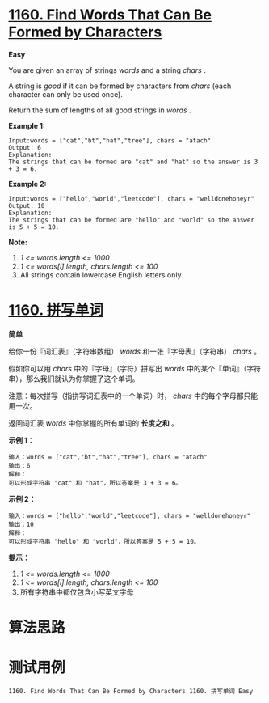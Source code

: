 # [1160. Find Words That Can Be Formed by Characters][enTitle]

**Easy**

You are given an array of strings  *words*  and a string  *chars* .

A string is  *good*  if it can be formed by characters from  *chars*  (each character can only be used once).

Return the sum of lengths of all good strings in  *words* .



**Example 1:** 

```
Input:words = ["cat","bt","hat","tree"], chars = "atach"
Output: 6
Explanation: 
The strings that can be formed are "cat" and "hat" so the answer is 3 + 3 = 6.
```

**Example 2:** 

```
Input:words = ["hello","world","leetcode"], chars = "welldonehoneyr"
Output: 10
Explanation: 
The strings that can be formed are "hello" and "world" so the answer is 5 + 5 = 10.
```



**Note:** 

1.  *1 <= words.length <= 1000*  
2.  *1 <= words[i].length, chars.length <= 100*  
3. All strings contain lowercase English letters only.


# [1160. 拼写单词][cnTitle]

**简单**

给你一份『词汇表』（字符串数组）  *words*  和一张『字母表』（字符串）  *chars* 。

假如你可以用  *chars*  中的『字母』（字符）拼写出  *words*  中的某个『单词』（字符串），那么我们就认为你掌握了这个单词。

注意：每次拼写（指拼写词汇表中的一个单词）时， *chars*  中的每个字母都只能用一次。

返回词汇表  *words*  中你掌握的所有单词的 **长度之和** 。



**示例 1：** 

```
输入：words = ["cat","bt","hat","tree"], chars = "atach"
输出：6
解释：
可以形成字符串 "cat" 和 "hat"，所以答案是 3 + 3 = 6。

```

**示例 2：** 

```
输入：words = ["hello","world","leetcode"], chars = "welldonehoneyr"
输出：10
解释：
可以形成字符串 "hello" 和 "world"，所以答案是 5 + 5 = 10。

```



**提示：** 

1.  *1 <= words.length <= 1000*  
2.  *1 <= words[i].length, chars.length <= 100*  
3. 所有字符串中都仅包含小写英文字母




# 算法思路

# 测试用例
```
1160. Find Words That Can Be Formed by Characters 1160. 拼写单词 Easy
```

[enTitle]: https://leetcode.com/problems/find-words-that-can-be-formed-by-characters/
[cnTitle]: https://leetcode-cn.com/problems/find-words-that-can-be-formed-by-characters/
